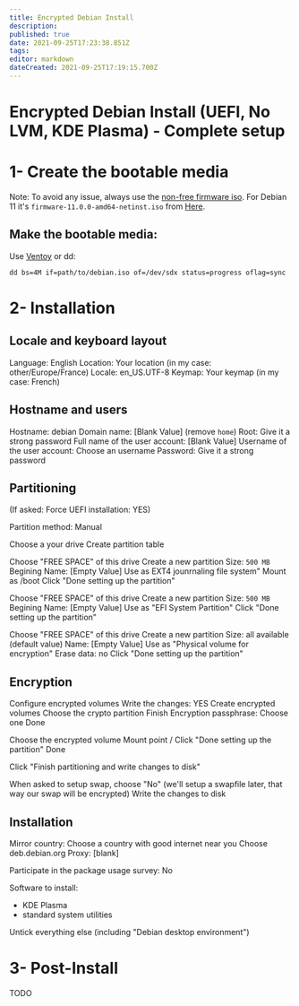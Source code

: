 ```yaml
---
title: Encrypted Debian Install
description: 
published: true
date: 2021-09-25T17:23:38.851Z
tags: 
editor: markdown
dateCreated: 2021-09-25T17:19:15.700Z
---
```


# Encrypted Debian Install (UEFI, No LVM, KDE Plasma) - Complete setup


# 1- Create the bootable media


Note: To avoid any issue, always use the [non-free firmware iso](https://cdimage.debian.org/cdimage/unofficial/non-free/cd-including-firmware/). For Debian 11 it's `firmware-11.0.0-amd64-netinst.iso` from [Here](https://cdimage.debian.org/cdimage/unofficial/non-free/cd-including-firmware/11.0.0+nonfree/amd64/iso-cd/).

## Make the bootable media:

Use [Ventoy](https://ventoy.net/) or dd:

```
dd bs=4M if=path/to/debian.iso of=/dev/sdx status=progress oflag=sync
```


# 2- Installation

## Locale and keyboard layout

Language: English
Location: Your location (in my case: other/Europe/France)
Locale: en_US.UTF-8
Keymap: Your keymap (in my case: French)

## Hostname and users

Hostname: debian
Domain name: [Blank Value] (remove `home`)
Root: Give it a strong password
Full name of the user account: [Blank Value]
Username of the user account: Choose an username
Password: Give it a strong password


## Partitioning

(If asked: Force UEFI installation: YES)

Partition method: Manual

Choose a your drive
Create partition table

Choose "FREE SPACE" of this drive
Create a new partition
Size: `500 MB`
Begining
Name: [Empty Value]
Use as EXT4 jounrnaling file system"
Mount as /boot
Click "Done setting up the partition"

Choose "FREE SPACE" of this drive
Create a new partition
Size: `500 MB`
Begining
Name: [Empty Value]
Use as "EFI System Partition"
Click "Done setting up the partition"


Choose "FREE SPACE" of this drive
Create a new partition
Size: all available (default value)
Name: [Empty Value]
Use as "Physical volume for encryption"
Erase data: no
Click "Done setting up the partition"

## Encryption

Configure encrypted volumes
Write the changes: YES
Create encrypted volumes
Choose the crypto partition
Finish
Encryption passphrase: Choose one
Done

Choose the encrypted volume
Mount point /
Click "Done setting up the partition"
Done

Click "Finish partitioning and write changes to disk"

When asked to setup swap, choose "No" (we'll setup a swapfile later, that way our swap will be encrypted)
Write the changes to disk

## Installation

Mirror country: Choose a country with good internet near you
Choose deb.debian.org
Proxy: [blank]

Participate in the package usage survey: No

Software to install:

- KDE Plasma
- standard system utilities

Untick everything else (including "Debian desktop environment")

# 3- Post-Install

TODO